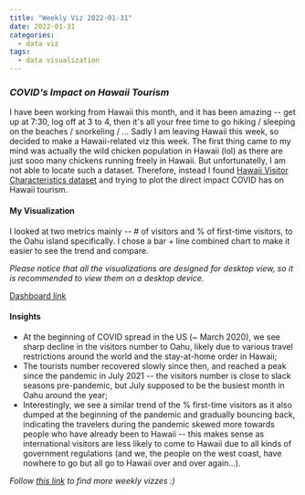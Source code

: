 ```yaml
---
title: "Weekly Viz 2022-01-31"
date: 2022-01-31
categories:
  - data viz
tags:
  - data visualization
---
```


### *COVID's Impact on Hawaii Tourism*

I have been working from Hawaii this month, and it has been amazing -- get up at 7:30, log off at 3 to 4, then it's all your free time to go hiking / sleeping on the beaches / snorkeling / ... Sadly I am leaving Hawaii this week, so decided to make a Hawaii-related viz this week. The first thing came to my mind was actually the wild chicken population in Hawaii (lol) as there are just sooo many chickens running freely in Hawaii. But unfortunatelly, I am not able to locate such a dataset. Therefore, instead I found [Hawaii Visitor Characteristics dataset](https://data.uhero.hawaii.edu/dvw/#/module/char) and trying to plot the direct impact COVID has on Hawaii tourism.  

#### My Visualization

I looked at two metrics mainly -- # of visitors and % of first-time visitors, to the Oahu island specifically. I chose a bar + line combined chart to make it easier to see the trend and compare.  

*Please notice that all the visualizations are designed for desktop view, so it is recommended to view them on a desktop device.*  

<div class='tableauPlaceholder' id='viz1643697582499' style='position: relative'>
  <object class='tableauViz'  style='display:none;'>
    <param name='host_url' value='https%3A%2F%2Fpublic.tableau.com%2F' />
    <param name='embed_code_version' value='3' />
    <param name='site_root' value='' />
    <param name='name' value='20220131COVIDsImpactonHawaiiTourism&#47;COVIDsImpactonHawaiiTourism' />
    <param name='tabs' value='no' />
    <param name='toolbar' value='yes' />
    <param name='animate_transition' value='yes' />
    <param name='display_static_image' value='yes' />
    <param name='display_spinner' value='yes' />
    <param name='display_overlay' value='yes' />
    <param name='display_count' value='yes' />
    <param name='language' value='en-US' />
    <param name='filter' value='publish=yes' />
  </object></div>         
  <script type='text/javascript'>          
  var divElement = document.getElementById('viz1643697582499');     
  var vizElement = divElement.getElementsByTagName('object')[0];         
  if ( divElement.offsetWidth > 800 ) { vizElement.style.width='800px';vizElement.style.height='627px';} else if ( divElement.offsetWidth > 500 ) { vizElement.style.width='800px';vizElement.style.height='627px';} else { vizElement.style.width='100%';vizElement.style.height='727px';} 
  var scriptElement = document.createElement('script');              
  scriptElement.src = 'https://public.tableau.com/javascripts/api/viz_v1.js';   
  vizElement.parentNode.insertBefore(scriptElement, vizElement);       
</script>
  
[Dashboard link](https://public.tableau.com/views/20220131COVIDsImpactonHawaiiTourism/COVIDsImpactonHawaiiTourism?:language=en-US&publish=yes&:display_count=n&:origin=viz_share_link)
  
#### Insights
* At the beginning of COVID spread in the US (~ March 2020), we see sharp decline in the visitors number to Oahu, likely due to various travel restrictions around the world and the stay-at-home order in Hawaii;  
* The tourists number recovered slowly since then, and reached a peak since the pandemic in July 2021 -- the visitors number is close to slack seasons pre-pandemic, but July supposed to be the busiest month in Oahu around the year;  
* Interestingly, we see a similar trend of the % first-time visitors as it also dumped at the beginning of the pandemic and gradually bouncing back, indicating the travelers during the pandemic skewed more towards people who have already been to Hawaii -- this makes sense as international visitors are less likely to come to Hawaii due to all kinds of government regulations (and we, the people on the west coast, have nowhere to go but all go to Hawaii over and over again...). 
 
*Follow [this link](https://yudong-94.github.io/personal-website/project/WeeklyViz2022/) to find more weekly vizzes :)*
